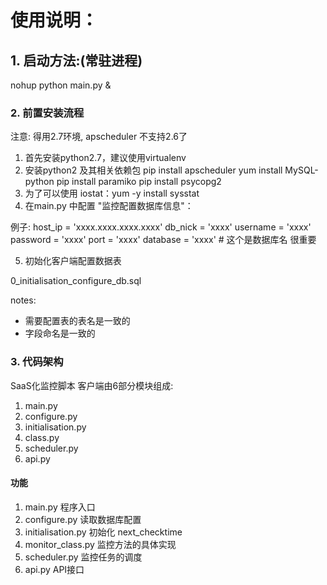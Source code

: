 # 使用说明：

## 1. 启动方法:(常驻进程)

nohup python main.py &

### 2. 前置安装流程

注意: 得用2.7环境, apscheduler 不支持2.6了

1. 首先安装python2.7，建议使用virtualenv
2. 安装python2 及其相关依赖包
   pip install apscheduler
   yum install MySQL-python
   pip install paramiko
   pip install psycopg2
3. 为了可以使用 iostat：yum -y install sysstat
4. 在main.py 中配置 "监控配置数据库信息"：

例子:
host_ip = 'xxxx.xxxx.xxxx.xxxx'
db_nick = 'xxxx'
username = 'xxxx'
password = 'xxxx'
port = 'xxxx'
database = 'xxxx' # 这个是数据库名 很重要

5. 初始化客户端配置数据表

0_initialisation_configure_db.sql

notes:

- 需要配置表的表名是一致的
- 字段命名是一致的

### 3. 代码架构 

SaaS化监控脚本 客户端由6部分模块组成:

1. main.py
2. configure.py
3. initialisation.py
4. class.py
5. scheduler.py
6. api.py

#### 功能

1. main.py
   程序入口
2. configure.py
   读取数据库配置
3. initialisation.py
   初始化 next_checktime
4. monitor_class.py
   监控方法的具体实现
5. scheduler.py
   监控任务的调度
6. api.py
   API接口
